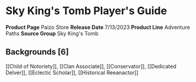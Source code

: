 ﻿---
id: '208'
name: Sky King's Tomb Player's Guide
rarity: Common
source: null
trait: null
type: Source

---
# Sky King's Tomb Player's Guide

**Product Page** Paizo Store
**Release Date** 7/13/2023
**Product Line** Adventure Paths
**Source Group** Sky King's Tomb

## Backgrounds [6]

[[Child of Notoriety]], [[Clan Associate]], [[Conservator]], [[Dedicated Delver]], [[Eclectic Scholar]], [[Historical Reeanactor]]